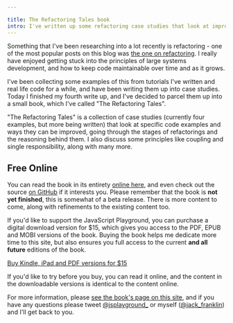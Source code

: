 ```yaml
---

title: The Refactoring Tales book
intro: I've written up some refactoring case studies that look at improving existing code and writing maintainable code into a small ebook.
---
```


Something that I've been researching into a lot recently is refactoring - one of the most popular posts on this blog was [the one on refactoring](http://javascriptplayground.com/blog/2013/06/refactoring-js/). I really have enjoyed getting stuck into the principles of large systems development, and how to keep code maintainable over time and as it grows.

I've been collecting some examples of this from tutorials I've written and real life code for a while, and have been writing them up into case studies. Today I finished my fourth write up, and I've decided to parcel them up into a small book, which I've called "The Refactoring Tales".

"The Refactoring Tales" is a collection of case studies (currently four examples, but more being written) that look at specific code examples and ways they can be improved, going through the stages of refactorings and the reasoning behind them. I also discuss some principles like coupling and single responsibility, along with many more.

## Free Online

You can read the book in its entirety [online here](/the-refactoring-tales), and even check out the source [on GitHub](https://github.com/jackfranklin/the-refactoring-tales) if it interests you. Please remember that the book is **not yet finished**, this is somewhat of a beta release. There is more content to come, along with refinements to the existing content too.

If you'd like to support the JavaScript Playground, you can purchase a digital download version for $15, which gives you access to the PDF, EPUB and MOBI versions of the book. Buying the book helps me dedicate more time to this site, but also ensures you full access to the current **and all future** editions of the book.

<a class="buynow" href="https://transactions.sendowl.com/products/64361/A591CEA4/add_to_cart" rel="nofollow">Buy Kindle, iPad and PDF versions for $15</a>

If you'd like to try before you buy, you can read it online, and the content in the downloadable versions is identical to the content online.

For more information, please [see the book's page on this site](/the-refactoring-tales), and if you have any questions please tweet [@jsplayground\_](http://twitter.com/jsplayground_) or myself ([@jack_franklin](http://twitter.com/jack_franklin)) and I'll get back to you.
